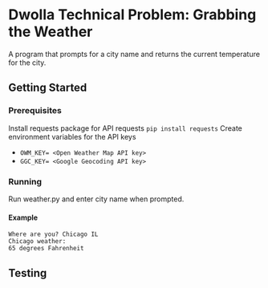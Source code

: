 # Dwolla Technical Problem: Grabbing the Weather
A program that prompts for a city name and returns the current temperature for the city.

## Getting Started
### Prerequisites
Install requests package for API requests 
```pip install requests```
Create environment variables for the API keys
* ```OWM_KEY= <Open Weather Map API key>```
* ```GGC_KEY= <Google Geocoding API key>```
### Running
Run weather.py and enter city name when prompted.
#### Example
```
Where are you? Chicago IL 
Chicago weather:
65 degrees Fahrenheit 
```
## Testing
